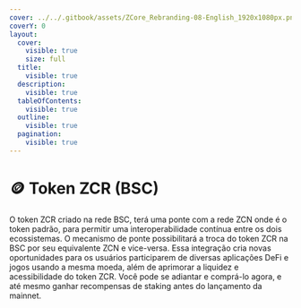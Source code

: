 ```yaml
---
cover: ../../.gitbook/assets/ZCore_Rebranding-08-English_1920x1080px.png
coverY: 0
layout:
  cover:
    visible: true
    size: full
  title:
    visible: true
  description:
    visible: true
  tableOfContents:
    visible: true
  outline:
    visible: true
  pagination:
    visible: true
---
```


# 🪙 Token ZCR (BSC)

O token ZCR criado na rede BSC, terá uma ponte com a rede ZCN onde é o token padrão, para permitir uma interoperabilidade contínua entre os dois ecossistemas. O mecanismo de ponte possibilitará a troca do token ZCR na BSC por seu equivalente ZCN e vice-versa. Essa integração cria novas oportunidades para os usuários participarem de diversas aplicações DeFi e jogos usando a mesma moeda, além de aprimorar a liquidez e acessibilidade do token ZCR. Você pode se adiantar e comprá-lo agora, e até mesmo ganhar recompensas de staking antes do lançamento da mainnet.
